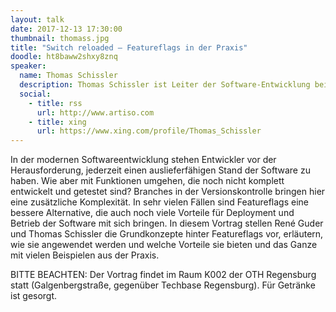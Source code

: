 ```yaml
---
layout: talk
date: 2017-12-13 17:30:00
thumbnail: thomass.jpg
title: "Switch reloaded – Featureflags in der Praxis"
doodle: ht8baww2shxy8znq
speaker:
  name: Thomas Schissler
  description: Thomas Schissler ist Leiter der Software-Entwicklung bei der artiso solutions GmbH und unterstützt als Coach und Consultant Kunden bei der Verbesserung ihrer Software-Entwicklungsprozesse auf Basis von Agilität. Seit 2007 ist er jählich von Microsoft mit dem Microsoft MVP Award im Bereich Visual Studio ALM ausgezeichnet worden. Seit 2010 ist er zertifizierter Scrum-Trainer und bietet neben PSD.Net und PSM Trainings auch individuelle Coachings für agile Teams. Dabei kommt ihm zugute, dass er auch eng mit den internen Entwickler-Teams bei artiso arbeitet und so aus theoretischem Wissen und Praxiserfahrung gleichermaßen schöpfen kann. Sein Steckenpferd ist aktuell das Thema DevOps, welches neben den organisatorischen Herausforderungen vor allem auch auf technischer Ebene spannend ist und damit die beiden Interessensgebiete von Thomas ideal vereint.
  social:
    - title: rss
      url: http://www.artiso.com
    - title: xing
      url: https://www.xing.com/profile/Thomas_Schissler
---
```

In der modernen Softwareentwicklung stehen Entwickler vor der Herausforderung, jederzeit einen auslieferfähigen Stand der Software zu haben. Wie aber mit Funktionen umgehen, die noch nicht komplett entwickelt und getestet sind? Branches in der Versionskontrolle bringen hier eine zusätzliche Komplexität. In sehr vielen Fällen sind Featureflags eine bessere Alternative, die auch noch viele Vorteile für Deployment und Betrieb der Software mit sich bringen. In diesem Vortrag stellen René Guder und Thomas Schissler die Grundkonzepte hinter Featureflags vor, erläutern, wie sie angewendet werden und welche Vorteile sie bieten und das Ganze mit vielen Beispielen aus der Praxis.

BITTE BEACHTEN: Der Vortrag findet im Raum K002 der OTH Regensburg statt (Galgenbergstraße, gegenüber Techbase Regensburg). Für Getränke ist gesorgt.